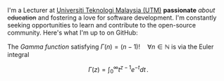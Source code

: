 I'm a Lecturer at  [Universiti Teknologi Malaysia (UTM)](https://www.utm.my/)  **passionate** *about* ~~education~~ and fostering a love for software development. I'm constantly seeking opportunities to learn and contribute to the open-source community. Here's what I'm up to on GitHub:


The *Gamma function* satisfying $\Gamma(n) = (n-1)!\quad\forall n\in\mathbb N$ is via the Euler integral

$$
\Gamma(z) = \int_0^\infty t^{z-1}e^{-t}dt\,.
$$
